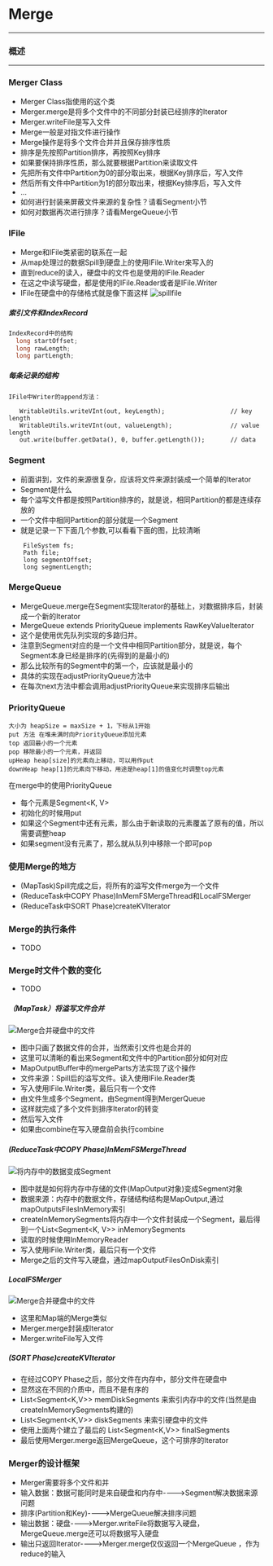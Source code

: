 # Merge
***
### 概述
***
### Merger Class
* Merger Class指使用的这个类
* Merger.merge是将多个文件中的不同部分封装已经排序的Iterator
* Merger.writeFile是写入文件
* Merge一般是对指文件进行操作
 * Merge操作是将多个文件合并并且保存排序性质
 * 排序是先按照Partition排序，再按照Key排序
* 如果要保持排序性质，那么就要根据Partition来读取文件
 * 先把所有文件中Partition为0的部分取出来，根据Key排序后，写入文件
 * 然后所有文件中Partition为1的部分取出来，根据Key排序后，写入文件
 * ...
* 如何进行封装来屏蔽文件来源的复杂性？请看Segment小节
* 如何对数据再次进行排序？请看MergeQueue小节

### IFile
* Merge和IFile类紧密的联系在一起
* 从map处理过的数据Spill到硬盘上的使用IFile.Writer来写入的
* 直到reduce的读入，硬盘中的文件也是使用的IFile.Reader
* 在这之中读写硬盘，都是使用的IFile.Reader或者是IFile.Writer
* IFile在硬盘中的存储格式就是像下面这样
![spillfile](_image/3.5.spill.png)

##### 索引文件和IndexRecord
```java
IndexRecord中的结构
  long startOffset;
  long rawLength;
  long partLength;
```

##### 每条记录的结构
```
IFile中Writer的append方法：

   WritableUtils.writeVInt(out, keyLength);                  // key length
   WritableUtils.writeVInt(out, valueLength);                // value length
   out.write(buffer.getData(), 0, buffer.getLength());       // data
```

### Segment
* 前面讲到，文件的来源很复杂，应该将文件来源封装成一个简单的Iterator
* Segment是什么
 * 每个溢写文件都是按照Partition排序的，就是说，相同Partition的都是连续存放的
 * 一个文件中相同Partition的部分就是一个Segment
 * 就是记录一下下面几个参数,可以看看下面的图，比较清晰

```
    FileSystem fs;
    Path file;
    long segmentOffset;
    long segmentLength;
```

### MergeQueue

* MergeQueue.merge在Segment实现Iterator的基础上，对数据排序后，封装成一个新的Iterator
* MergeQueue extends PriorityQueue implements RawKeyValueIterator
* 这个是使用优先队列实现的多路归并。
* 注意到Segment对应的是一个文件中相同Partition部分，就是说，每个Segment本身已经是排序的(先得到的是最小的)
* 那么比较所有的Segment中的第一个，应该就是最小的
* 具体的实现在adjustPriorityQueue方法中
* 在每次next方法中都会调用adjustPriorityQueue来实现排序后输出

### PriorityQueue

```
大小为 heapSize = maxSize + 1，下标从1开始
put 方法 在堆未满时向PriorityQueue添加元素
top 返回最小的一个元素
pop 移除最小的一个元素，并返回
upHeap heap[size]的元素向上移动，可以用作put
downHeap heap[1]的元素向下移动，用途是heap[1]的值变化时调整top元素
```

在merge中的使用PriorityQueue

* 每个元素是Segment<K, V>
* 初始化的时候用put
* 如果这个Segment中还有元素，那么由于新读取的元素覆盖了原有的值，所以需要调整heap
* 如果segment没有元素了，那么就从队列中移除一个即可pop


### 使用Merge的地方

* (MapTask)Spill完成之后，将所有的溢写文件merge为一个文件
* (ReduceTask中COPY Phase)InMemFSMergeThread和LocalFSMerger
* (ReduceTask中SORT Phase)createKVIterator


### Merge的执行条件

* TODO


### Merge时文件个数的变化

* TODO

##### （MapTask）将溢写文件合并
![Merge合并硬盘中的文件](_image/5.1.Merge.png)

* 图中只画了数据文件的合并，当然索引文件也是合并的
* 这里可以清晰的看出来Segment和文件中的Partition部分如何对应
* MapOutputBuffer中的mergeParts方法实现了这个操作
* 文件来源：Spill后的溢写文件。读入使用IFile.Reader类
* 写入使用IFile.Writer类，最后只有一个文件
* 由文件生成多个Segment，由Segment得到MergerQueue
* 这样就完成了多个文件到排序Iterator的转变
* 然后写入文件
* 如果由combine在写入硬盘前会执行combine

##### (ReduceTask中COPY Phase)InMemFSMergeThread
![将内存中的数据变成Segment](_image/5.2.InMemFSMergeThread.png)

* 图中就是如何将内存中存储的文件(MapOutput对象)变成Segment对象
* 数据来源：内存中的数据文件，存储结构结构是MapOutput,通过mapOutputsFilesInMemory索引
* createInMemorySegments将内存中一个文件封装成一个Segment，最后得到一个List&lt;Segment&lt;K, V>> inMemorySegments
* 读取的时候使用InMemoryReader
* 写入使用IFile.Writer类，最后只有一个文件
* Merge之后的文件写入硬盘，通过mapOutputFilesOnDisk索引

##### LocalFSMerger
![Merge合并硬盘中的文件](_image/5.1.Merge.png)

* 这里和Map端的Merge类似
* Merger.merge封装成Iterator
* Merger.writeFile写入文件

##### (SORT Phase)createKVIterator

* 在经过COPY Phase之后，部分文件在内存中，部分文件在硬盘中
* 显然这在不同的介质中，而且不是有序的
* List&lt;Segment&lt;K,V>> memDiskSegments 来索引内存中的文件(当然是由createInMemorySegments构建的)
* List&lt;Segment&lt;K,V>> diskSegments 来索引硬盘中的文件
* 使用上面两个建立了最后的 List&lt;Segment&lt;K,V>> finalSegments
* 最后使用Merger.merge返回MergeQueue，这个可排序的Iterator

### Merger的设计框架

* Merger需要将多个文件和并
 * 输入数据：数据可能同时是来自硬盘和内存中---->Segment解决数据来源问题
 * 排序(Partition和Key)---->MergeQueue解决排序问题
 * 输出数据：硬盘---->Merger.writeFile将数据写入硬盘，MergeQueue.merge还可以将数据写入硬盘
* 输出只返回Iterator---->Merger.merge仅仅返回一个MergeQueue
，作为reduce的输入
